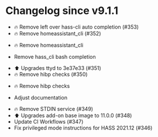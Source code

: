 # Changelog since v9.1.1
- 🔥 Remove left over hass-cli auto completion (#353) 
- 🔥 Remove homeassistant_cli (#352)

* 🔥 Remove homeassistant_cli

* Remove hass_cli bash completion 
- ⬆️ Upgrades ttyd to 3e37e33 (#351) 
- 🔥 Remove hibp checks (#350)

* 🔥 Remove hibp checks

* Adjust documentation 
- 🔥 Remove STDIN service (#349) 
- ⬆️ Upgrades add-on base image to 11.0.0 (#348) 
- Update CI Workflows (#347) 
- Fix privileged mode instructions for HASS 2021.12 (#346) 
